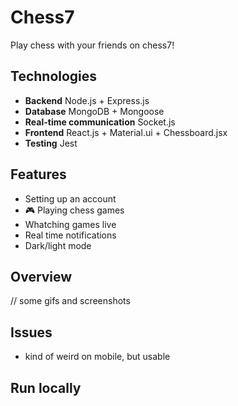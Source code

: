 # Chess7
Play chess with your friends on chess7!

## Technologies 
* **Backend** Node.js + Express.js
* **Database** MongoDB + Mongoose 
* **Real-time communication** Socket.js
* **Frontend** React.js + Material.ui + Chessboard.jsx
* **Testing** Jest

## Features
* Setting up an account
* :video_game: Playing chess games
* Whatching games live
* Real time notifications
* Dark/light mode

## Overview
// some gifs and screenshots

## Issues
* kind of weird on mobile, but usable

## Run locally